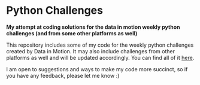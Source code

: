 # Python Challenges
**My attempt at coding solutions for the data in motion weekly python challenges (and from some other platforms as well)**

This repository includes some of my code for the weekly python challenges created by Data in Motion. It may also include challenges from other platforms as well and will be updated accordingly. You can find all of it [here](https://github.com/V-Mayya/DataInMotion_PythonChallenges/blob/main/challenge_code.py). 

I am open to suggestions and ways to make my code more succinct, so if you have any feedback, please let me know :)
